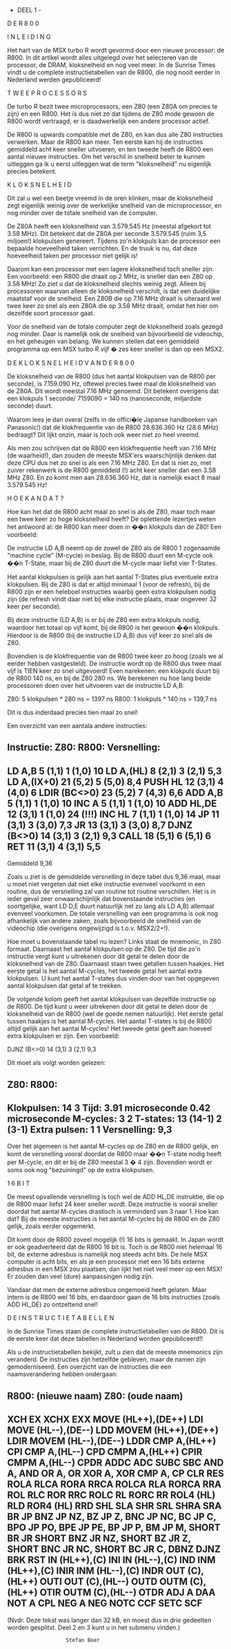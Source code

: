 - DEEL 1 -

D E   R 8 0 0


I N L E I D I N G

Het hart  van de  MSX turbo  R wordt gevormd door een nieuwe
processor:  de R800.  In dit  artikel wordt  alles uitgelegd
over het  selecteren van de processor, de DRAM, kloksnelheid
en nog  veel meer.  In de  Sunrise Times vindt u de complete
instructietabellen  van  de  R800, die  nog nooit  eerder in
Nederland werden gepubliceerd!


T W E E   P R O C E S S O R S

De  turbo R bezit twee microprocessors, een Z80 (een Z80A om
precies te zijn) en een R800. Het is dus niet zo dat tijdens
de  Z80   mode  gewoon   de  R800  wordt  vertraagd,  er  is
daadwerkelijk een andere processor actief.

De   R800  is  upwards  compatible  met de  Z80, en  kan dus
alle Z80  instructies verwerken.  Maar de R800 kan meer. Ten
eerste  kan hij  de instructies  gemiddeld acht keer sneller
uitvoeren,  en ten  tweede heeft  de R800  een aantal nieuwe
instructies. Om  het verschil  in snelheid  beter te  kunnen
uitleggen ga ik u eerst uitleggen wat de term "kloksnelheid"
nu eigenlijk precies betekent.


K L O K S N E L H E I D

Dit  zal u wel een beetje vreemd in de oren klinken, maar de
kloksnelheid  zegt   eigenlijk  weinig  over  de  werkelijke
snelheid van de microprocessor, en nog minder over de totale
snelheid van de computer.

De  Z80A heeft  een kloksnelheid  van 3.579.545  Hz (meestal
afgekort tot 3.58 MHz). Dit betekent dat de Z80A per seconde
3.579.545 (ruim  3,5 miljoen!) klokpulsen genereert. Tijdens
zo'n  klokpuls  kan  de processor  een bepaalde  hoeveelheid
taken  verrichten. En  de truuk  is nu, dat deze hoeveelheid
taken per processor niet gelijk is!

Daarom kan  een processor  met een  lagere kloksnelheid toch
sneller  zijn. Een  voorbeeld: een R800 die draait op 2 MHz,
is  sneller  dan  een  Z80 op  3.58 MHz!  Zo ziet  u dat  de
kloksnelheid  slechts  weinig zegt.  Alleen bij  processoren
waarvan  alleen   de  kloksnelheid  verschilt,  is  dat  een
duidelijke  maatstaf voor  de snelheid. Een Z80B die op 7.16
MHz draait  is uiteraard  wel twee keer zo snel als een Z80A
die  op 3.58  MHz draait,  omdat het  hier om dezelfde soort
processor gaat.

Voor de snelheid van de totale computer zegt de kloksnelheid
zoals gezegd  nog minder.  Daar is  namelijk ook de snelheid
van  bijvoorbeeld de  videochip, en het geheugen van belang.
We kunnen  stellen dat  een gemiddeld  programma op  een MSX
turbo R vijf � zes keer sneller is dan op een MSX2.


D E   K L O K S N E L H E I D   V A N   D E   R 8 0 0

De kloksnelheid  van de  R800 (dus het aantal klokpulsen van
de  R800 per seconde), is 7.159.090 Hz, oftewel precies twee
maal de kloksnelheid van de Z80A. Dit wordt meestal 7.16 MHz
genoemd. Dit  betekent overigens dat een klokpuls 1 seconde/
7159090 = 140 ns (nanoseconde, miljardste seconde) duurt.

Waarom  lees je  dan overal  (zelfs in  de offici�le Japanse
handboeken van Panasonic!) dat de klokfrequentie van de R800
28.636.360 Hz  (28.6 MHz) bedraagt? Dit lijkt onzin, maar is
toch ook weer niet zo heel vreemd.

Als  men zou  schrijven dat de R800 een klokfrequentie heeft
van 7.16  MHz (de  waarheid!), dan  zouden de meeste MSX'ers
waarschijnlijk  denken dat  deze CPU  dus net zo snel is als
een 7.16 MHz Z80. En dat is niet zo, met zuiver rekenwerk is
de R800  gemiddeld (!)  acht keer  sneller dan  een 3.58 MHz
Z80. En zo komt men aan 28.636.360 Hz, dat is namelijk exact
8 maal 3.579.545 Hz!


H O E   K A N   D A T ?

Hoe  kan het  dat de  R800 acht  maal zo snel is als de Z80,
maar toch  maar een twee keer zo hoge kloksnelheid heeft? De
oplettende lezertjes weten het antwoord al: de R800 kan meer
doen in ��n klokpuls dan de Z80! Een voorbeeld:

De  instructie LD A,B neemt op de zowel de Z80 als de R800 1
zogenaamde "machine  cycle" (M-cycle) in beslag. Bij de R800
duurt een M-cycle ook ��n T-State, maar bij de Z80 duurt die
M-cycle maar liefst vier T-States.

Het aantal klokpulsen is gelijk aan het aantal T-States plus
eventuele  extra klokpulsen.  Bij de  Z80 is  dat er  altijd
minimaal  1  (voor  de  refresh), bij  de R800  zijn er  een
heleboel  instructies  waarbij geen  extra klokpulsen  nodig
zijn (de refresh vindt daar niet bij elke instructie plaats,
maar ongeveer   32 keer   per seconde).

Bij  deze instructie  (LD A,B)  is er  bij de  Z80 een extra
klokpuls nodig,  waardoor het  totaal op  vijf komt,  bij de
R800 is het gewoon ��n klokpuls. Hierdoor is de R800 (bij de
instructie LD A,B) dus vijf keer zo snel als de Z80.

Bovendien is de klokfrequentie van de R800 twee keer zo hoog
(zoals we al eerder hebben vastgesteld). De instructie wordt
op  de  R800  dus  twee  maal  vijf  is  TIEN  keer zo  snel
uitgevoerd!  Even narekenen:  een klokpuls duurt bij de R800
140 ns, en bij de Z80 280 ns. We berekenen nu hoe lang beide
processoren doen  over het  uitvoeren van  de instructie  LD
A,B:

Z80:    5 klokpulsen * 280 ns = 1397   ns
R800:   1 klokpuls   * 140 ns =  139,7 ns

Dit is dus inderdaad precies tien maal zo snel!

Een overzicht van een aantala andere instructies:

Instructie:     Z80:            R800:           Versnelling:
------------------------------------------------------------
LD A,B          5       (1,1)   1       (1,0)   10
LD A,(HL)       8       (2,1)   3       (2,1)   5,3
LD A,(IX+0)     21      (5,2)   5       (5,0)   8,4
PUSH HL         12      (3,1)   4       (4,0)   6
LDIR (BC<>0)    23      (5,2)   7       (4,3)   6,6
ADD A,B         5       (1,1)   1       (1,0)   10
INC A           5       (1,1)   1       (1,0)   10
ADD HL,DE       12      (3,1)   1       (1,0)   24 (!!!)
INC HL          7       (1,1)   1       (1,0)   14
JP              11      (3,1)   3       (3,0)   7,3
JR              13      (3,1)   3       (3,0)   8,7
DJNZ (B<>0)     14      (3,1)   3       (2,1)   9,3
CALL            18      (5,1)   6       (5,1)   6
RET             11      (3,1)   4       (3,1)   5,5
------------------------------------------------------------
Gemiddeld                                       9,36

Zoals  u ziet is de gemiddelde versnelling in deze tabel dus
9,36  maal,   maar  u  moet  niet  vergeten  dat  niet  elke
instructie   evenveel  voorkomt   in  een  routine,  dus  de
versnelling zal  van routine tot routine verschillen. Het is
in   ieder  geval  zeer  onwaarschijnlijk  dat  bovenstaande
instructies (en  soortgelijke, want  LD D,E duurt natuurlijk
net  zo lang  als LD  A,B) allemaal  evenveel voorkomen.  De
totale versnelling  van een programma is ook nog afhankelijk
van  andere  zaken,  zoals bijvoorbeeld  de snelheid  van de
videochip (die overigens ongewijzigd is t.o.v. MSX2/2+!).

Hoe  moet  u  bovenstaande tabel  nu lezen?  Links staat  de
mnemonic, in Z80 formaat. Daarnaast het aantal klokpulsen op
de  Z80. De tijd die zo'n instructie vergt kunt u uitrekenen
door dit  getal te  delen door  de kloksnelheid  van de Z80.
Daarnaast  staan twee  getallen tussen  haakjes. Het  eerste
getal is  het aantal  M-cycles, het  tweede getal het aantal
extra klokpulsen. U kunt het aantal T-states dus vinden door
van het opgegeven aantal klokpulsen dat getal af te trekken.

De  volgende kolom  geeft het aantal klokpulsen van dezelfde
instructie op  de R800.  De tijd kunt u weer uitrekenen door
dit  getal te delen door de kloksnelheid van de R800 (wel de
goede nemen  natuurlijk). Het eerste getal tussen haakjes is
het  aantal M-cycles.  Het aantal  T-states is  bij de  R800
altijd  gelijk  aan het  aantal M-cycles!  Het tweede  getal
geeft aan hoeveel extra klokpulsen er zijn. Een voorbeeld:

DJNZ (B<>0)     14      (3,1)   3       (2,1)   9,3

Dit moet als volgt worden gelezen:

Z80:                    R800:
-----------------------------------------------------------
Klokpulsen:     14                      3
Tijd:           3.91 microseconde       0.42 microseconde
M-cycles:       3                       2
T-states:       13 (14-1)               2 (3-1)
Extra pulsen:   1                       1
Versnelling:                    9,3
------------------------------------------------------------

Over  het algemeen  is het  aantal M-cycles  op de Z80 en de
R800 gelijk,  en komt  de versnelling vooral doordat de R800
maar  ��n T-state  nodig heeft per M-cycle, en dit er bij de
Z80 meestal  3 �  4 zijn.  Bovendien wordt  er soms  ook nog
"bezuiningd" op de extra klokpulsen.


1 6   B I T

De meest  opvallende versnelling  is toch  wel de  ADD HL,DE
instruktie,  die  op  de R800  maar liefst  24 keer  sneller
wordt.  Deze instructie is vooral sneller doordat het aantal
M-cycles drastisch  is verminderd van 3 naar 1. Hoe kan dat?
Bij de meeste instructies is het aantal M-cycles bij de R800
en de Z80 gelijk, zoals eerder opgemerkt.

Dit  komt  door  de  R800  zoveel  mogelijk (!)  16 bits  is
gemaakt. In  Japan wordt  er ook geadverteerd dat de R800 16
bit  is. Toch  is de  R800 niet  helemaal 16 bit, de externe
adresbus  is  namelijk  nog  steeds acht  bits. De  hele MSX
computer is  acht bits,  en als  je een processor met een 16
bits externe adresbus in een MSX zou plaatsen, dan lijkt het
niet  veel  meer  op  een  MSX!  Er  zouden dan  veel (dure)
aanpassingen nodig zijn.

Vandaar dat men de externe adresbus ongemoeid heeft gelaten.
Maar intern  is de  R800 wel 16 bits, en daardoor gaan de 16
bits instructies (zoals ADD HL,DE) zo ontzettend snel!


D E   I N S T R U C T I E T A B E L L E N

In de Sunrise Times staan de complete instructietabellen van
de  R800.  Dit  is  de  eerste  keer  dat  deze  tabellen in
Nederland worden gepubliceerd!!

Als  u  de instructietabellen  bekijkt, zult  u zien  dat de
meeste  mnemonics   zijn  veranderd.   De  instructies  zijn
hetzelfde  gebleven, maar  de namen zijn gemoderniseerd. Een
overzicht van de instructies die een naamsverandering hebben
ondergaan:

R800: (nieuwe naam)             Z80: (oude naam)
------------------------------------------------------------
XCH                             EX
XCHX                            EXX
MOVE (HL++),(DE++)              LDI
MOVE (HL--),(DE--)              LDD
MOVEM (HL++),(DE++)             LDIR
MOVEM (HL--),(DE--)             LDDR
CMP A,(HL++)                    CPI
CMP A,(HL--)                    CPD
CMPM A,(HL++)                   CPIR
CMPM A,(HL--)                   CPDR
ADDC                            ADC
SUBC                            SBC
AND A,                          AND
OR A,                           OR
XOR A,                          XOR
CMP A,                          CP
CLR                             RES
ROLA                            RLCA
RORA                            RRCA
ROLCA                           RLA
RORCA                           RRA
ROL                             RLC
ROR                             RRC
ROLC                            RL
RORC                            RR
ROL4 (HL)                       RLD
ROR4 (HL)                       RRD
SHL                             SLA
SHR                             SRL
SHRA                            SRA
BR                              JP
BNZ                             JP NZ,
BZ                              JP Z,
BNC                             JP NC,
BC                              JP C,
BPO                             JP PO,
BPE                             JP PE,
BP                              JP P,
BM                              JP M,
SHORT BR                        JR
SHORT BNZ                       JR NZ,
SHORT BZ                        JR Z,
SHORT BNC                       JR NC,
SHORT BC                        JR C,
DBNZ                            DJNZ
BRK                             RST
IN (HL++),(C)                   INI
IN (HL--),(C)                   IND
INM (HL++),(C)                  INIR
INM (HL--),(C)                  INDR
OUT (C),(HL++)                  OUTI
OUT (C),(HL--)                  OUTD
OUTM (C),(HL++)                 OTIR
OUTM (C),(HL--)                 OTDR
ADJ A                           DAA
NOT A                           CPL
NEG A                           NEG
NOTC                            CCF
SETC                            SCF
------------------------------------------------------------

(Nvdr. Deze tekst was langer dan 32 kB, en moest dus in drie
gedeelten  worden  gesplitst.  Deel  2  en 3  kunt u  in het
submenu vinden.)

                       Stefan Boer
